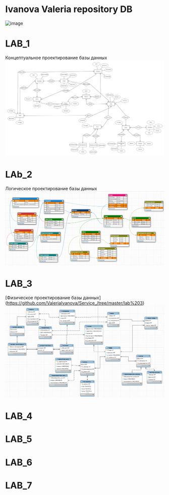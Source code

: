 # Ivanova Valeria repository DB
![image](https://user-images.githubusercontent.com/62417917/121804628-f338ca00-cc4f-11eb-93c1-79a6e2b0cc14.png)

# LAB_1 
Концептуальное проектирование базы данных
![ссылка на картинку](image.png)
# LAb_2
Логическое проектирование базы данных
![ссылка на картинку](lab2.png)
# LAB_3
[Физическое проектирование базы данных] (https://github.com/ValeriaIvanova/Service_/tree/master/lab%203)
![ссылка на картинку](LAB3.png)
# LAB_4
# LAB_5
# LAB_6
# LAB_7
